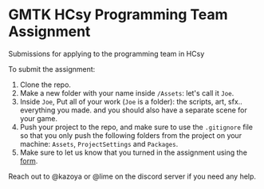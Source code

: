 # GMTK HCsy Programming Team Assignment
 Submissions for applying to the programming team in HCsy

To submit the assignment: 
1. Clone the repo.
2. Make a new folder with your name inside `/Assets`: let's call it `Joe`.
3. Inside `Joe`, Put all of your work (`Joe` is a folder): the scripts, art, sfx.. everything you made. and you should also have a separate scene for your game.
4. Push your project to the repo, and make sure to use the `.gitignore` file so that you only push the following folders from the project on your machine: `Assets`, `ProjectSettings` and `Packages`.
5. Make sure to let us know that you turned in the assignment using the [form](https://hcsy.fillout.com/t/kByt86rXznus).

Reach out to @kazoya or @lime on the discord server if you need any help.
